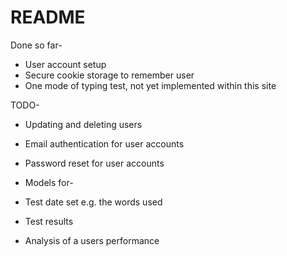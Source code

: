 # README
Done so far-
* User account setup
* Secure cookie storage to remember user
* One mode of typing test, not yet implemented within this site

TODO-
* Updating and deleting users
* Email authentication for user accounts
* Password reset for user accounts

* Models for-
* Test date set e.g. the words used
* Test results
* Analysis of a users performance


